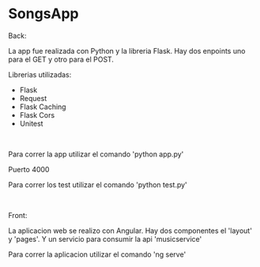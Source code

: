 # SongsApp

Back:

<p> La app fue realizada con Python y la libreria Flask. Hay dos enpoints uno para el GET y otro para el POST. </p>

<p>Librerias utilizadas: </p>
<ul>
    <li> Flask </li>
    <li> Request </li>
    <li> Flask Caching </li>
    <li> Flask Cors </li>
    <li> Unitest </li>

</ul>

<br>

<p> Para correr la app utilizar el comando 'python app.py'</p>
<p> Puerto 4000</p> 
<p> Para correr los test utilizar el comando 'python test.py'</p>

<br>

Front:

<p> La aplicacion web se realizo con Angular. Hay dos componentes el 'layout' y 'pages'. Y un servicio para consumir la api 'musicservice' </p>

<p> Para correr la aplicacion utilizar el comando 'ng serve'</p>
